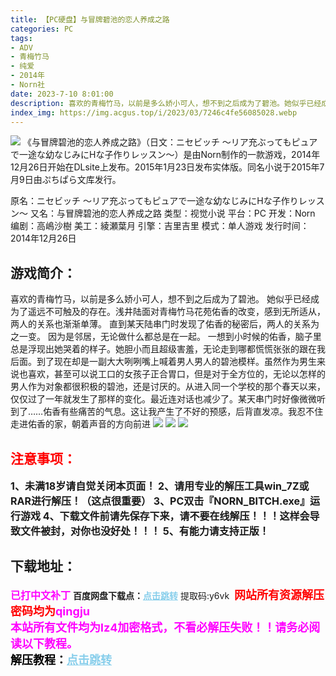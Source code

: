 ```yaml
---
title: 【PC硬盘】与冒牌碧池的恋人养成之路
categories: PC
tags:
- ADV
- 青梅竹马
- 纯爱
- 2014年
- Norn社
date: 2023-7-10 8:01:00
description: 喜欢的青梅竹马，以前是多么娇小可人，想不到之后成为了碧池。她似乎已经成为了遥远不可触及的存在。浅井陆面对青梅竹马花苑佑香的改变，感到无所适从，两人的关系也渐渐单薄。
index_img: https://img.acgus.top/i/2023/03/7246c4fe56085028.webp
---
```

![](https://img.acgus.top/i/2023/03/7246c4fe56085028.webp)
《与冒牌碧池的恋人养成之路》（日文：ニセビッチ ～リア充ぶってもピュアで一途な幼なじみにHな子作りレッスン～）是由Norn制作的一款游戏，2014年12月26日开始在DLsite上发布。2015年1月23日发布实体版。同名小说于2015年7月9日由ぷちぱら文库发行。

原名：ニセビッチ ～リア充ぶってもピュアで一途な幼なじみにHな子作りレッスン～
又名：与冒牌碧池的恋人养成之路
类型：视觉小说
平台：PC
开发：Norn
编剧：高嶋沙樹
美工：綾瀬葉月
引擎：吉里吉里
模式：单人游戏
发行时间：2014年12月26日

## 游戏简介：
喜欢的青梅竹马，以前是多么娇小可人，想不到之后成为了碧池。
她似乎已经成为了遥远不可触及的存在。浅井陆面对青梅竹马花苑佑香的改变，感到无所适从，两人的关系也渐渐单薄。
直到某天陆串门时发现了佑香的秘密后，两人的关系为之一变。
因为是邻居，无论做什么都总是在一起。
一想到小时候的佑香，脑子里总是浮现出她哭着的样子。她胆小而且超级害羞，无论走到哪都慌慌张张的跟在我后面。到了现在却是一副大大咧咧嘴上喊着男人男人的碧池模样。虽然作为男生来说也喜欢，甚至可以说工口的女孩子正合胃口，但是对于全方位的，无论以怎样的男人作为对象都很积极的碧池，还是讨厌的。从进入同一个学校的那个春天以来，仅仅过了一年就发生了那样的变化。最近连对话也减少了。某天串门时好像微微听到了……佑香有些痛苦的气息。这让我产生了不好的预感，后背直发凉。我忍不住走进佑香的家，朝着声音的方向前进
![](https://img.acgus.top/i/2023/03/f9eab7b879085020.webp)
![](https://img.acgus.top/i/2023/03/8baaa70cab085023.webp)
![](https://img.acgus.top/i/2023/03/e7c49f591c085025.webp)





## <font color=#FF0000 >注意事项：</font>
<font size=3><b>1、未满18岁请自觉关闭本页面！
2、请用专业的解压工具win_7Z或RAR进行解压！（这点很重要）
3、PC双击『NORN_BITCH.exe』运行游戏
4、下载文件前请先保存下来，请不要在线解压！！！这样会导致文件被封，对你也没好处！！！
5、有能力请支持正版！</b></font>

## 下载地址：
<font color=#FF00FF size=3><b>已打中文补丁</b></font>
<b>百度网盘下载点：</b><a href="https://pan.baidu.com/s/19LDaL_q5mtPfhGeIqmDpwg?pwd=y6vk" style="color: #87CEEB;"><b>点击跳转</b></a> 提取码:y6vk
<a style="padding: 0" href="https://post.qingju.org/AD/"><img style="max-width:100%" src="https://img.acgus.top/i/2024/07/478f689b8021d8d499ab43d21acf137a.gif" alt=""></a>
<b><font color=#FF0000 size=4>网站所有资源解压密码均为</b></font><b><font color=#FF00FF size=4>qingju</font><font color=#FF0000 ></font></b><br><b><font color=#FF00FF size=4>本站所有文件均为lz4加密格式，不看必解压失败！！请务必阅读以下教程。</b></font><br><b><font color=#000 size=4>解压教程：</b><a href="https://post.qingju.org/tutorial/000/" style="color: #87CEEB;"><b>点击跳转</b></a>